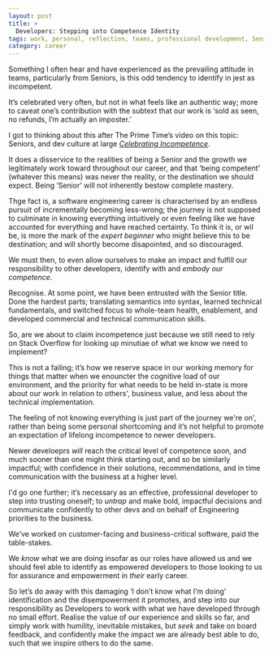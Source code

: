 ```yaml
---
layout: post
title: >
  Developers: Stepping into Competence Identity
tags: work, personal, reflection, teams, professional development, Senior
category: career
---
```


<!-- summary -->

Something I often hear and have experienced as the prevailing attitude in teams, particularly from Seniors, is this odd tendency to identify in jest as incompetent.

It’s celebrated very often, but not in what feels like an authentic way; more to caveat one’s contribution with the subtext that our work is ‘sold as seen, no refunds, I’m actually an imposter.’

<!-- /summary -->

I got to thinking about this after The Prime Time’s video on this topic: Seniors, and dev culture at large [_Celebrating Incompetence_](https://www.youtube.com/watch?v=9CF9jx2Hhws).

It does a disservice to the realities of being a Senior and the growth we legitimately work toward throughout our career, and that ‘being competent’ (whatever this means) was never the reality, or the destination we should expect. Being ‘Senior’ will not inherently bestow complete mastery.

Thge fact is, a software engineering career is characterised by an endless pursuit of incrementally becoming less-wrong; the journey is not supposed to culminate in knowing everything intuitively or even feeling like we have accounted for everything and have reached certainty. To think it is, or wil be, is more the mark of the _expert beginner_ who might believe this to be destination; and will shortly become disapointed, and so discouraged.

We must then, to even allow ourselves to make an impact and fulfill our responsibility to other developers, identify with and _embody our competence_.

Recognise. At some point, we have been entrusted with the Senior title. Done the hardest parts; translating semantics into syntax, learned technical fundamentals, and switched focus to whole-team health, enablement, and developed commercial and technical communication skills.

So, are we about to claim incompetence just because we still need to rely on Stack Overflow for looking up minutiae of what we know we need to implement?

This is not a failing; it’s how we reserve space in our working memory for things that matter when we enouncter the cognitive load of our environment, and the priority for what needs to be held in-state is more about our work in relation to others', business value, and less about the technical implementation.

The feeling of not knowing everything is just part of the journey we're on', rather than being some personal shortcoming and it’s not helpful to promote an expectation of lifelong incompetence to newer developers.

Newer develoeprs _will_ reach the critical level of competence soon, and much sooner than one might think starting out, and so be similarly impactful; with confidence in their solutions, recommendations, and in time communication with the business at a higher level.

I'd go one further; it’s necessary as an effective, professional developer to step into trusting oneself; to _untrap_ and make bold, impactful decisions and communicate confidently to other devs and on behalf of Engineering priorities to the business.

We’ve worked on customer-facing and business-critical software, paid the table-stakes.

We _know_ what we are doing insofar as our roles have allowed us and we should feel able to identify as empowered developers to those looking to us for assurance and empowerment in _their_ early career.

So let’s do away with this damaging ‘I don’t know what I’m doing’ identification and the disempowerment it promotes, and step into our responsibility as Developers to work with what we have developed through no small effort. Realise the value of our experience and skills so far, and simply work with humility, inevitable mistakes, but _seek_ and take on board feedback, and confidently make the impact we are already best able to do, such that we inspire others to do the same.
